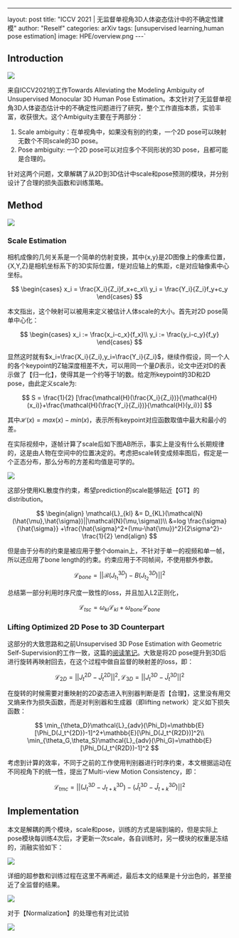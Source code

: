 ---
layout: post
title: "ICCV 2021 | 无监督单视角3D人体姿态估计中的不确定性建模"
author: "Reself"
categories: arXiv
tags: [unsupervised learning,human pose estimation]
image: HPE/overview.png
---`

## Introduction

![](../assets/img/HPE/title.png)

来自ICCV2021的工作Towards Alleviating the Modeling Ambiguity of Unsupervised Monocular 3D Human Pose Estimation。本文针对了无监督单视角3D人体姿态估计中的不确定性问题进行了研究，整个工作直指本质，实验丰富，收获很大。这个Ambiguity主要在于两部分：

1. Scale ambiguity：在单视角中，如果没有别的约束，一个2D pose可以映射无数个不同scale的3D pose。
2. Pose ambiguity: 一个2D pose可以对应多个不同形状的3D pose，且都可能是合理的。

针对这两个问题，文章解耦了从2D到3D估计中scale和pose预测的模块，并分别设计了合理的损失函数和训练策略。

## Method

![](../assets/img/HPE/overview.png)

### Scale Estimation

相机成像的几何关系是一个简单的仿射变换，其中{x,y}是2D图像上的像素位置，{X,Y,Z}是相机坐标系下的3D实际位置，f是对应轴上的焦距，c是对应轴像素中心坐标。

$$
\begin{cases}
    x_i = \frac{X_i}{Z_i}f_x+c_x\\
    y_i = \frac{Y_i}{Z_i}f_y+c_y
\end{cases}
$$

本文指出，这个映射可以被用来定义被估计人体scale的大小。首先对2D pose简单中心化：

$$
\begin{cases}
    x_i := \frac{x_i-c_x}{f_x}\\
    y_i := \frac{y_i-c_y}{f_y}
\end{cases}
$$

显然这时就有$x_i=\frac{X_i}{Z_i},y_i=\frac{Y_i}{Z_i}$，继续作假设，同一个人的各个keypoint的Z轴深度相差不大，可以用同一个量$D$表示，论文中还对D的表示做了【归一化】，使得其是一个约等于1的数。给定所keypoint的3D和2D pose，由此定义scale为:

$$
    S = \frac{1}{2} [\frac{\mathcal{H}(\frac{X_i}{Z_i})}{\mathcal{H}(x_i)}+\frac{\mathcal{H}(\frac{Y_i}{Z_i})}{\mathcal{H}(y_i)}]
$$

其中$\mathcal{H}(x)=max(x)-min(x)$，表示所有keypoint对应函数取值中最大和最小的差。

在实际视频中，逐帧计算了scale后如下图AB所示，事实上是没有什么长期规律的，这是由人物在空间中的位置决定的。考虑把scale转变成频率图后，假定是一个正态分布，那么分布的方差和均值是可学的。

![](../assets/img/HPE/scale.png)

这部分使用KL散度作约束，希望prediction的scale能够贴近【GT】的distribution。

$$
\begin{align}
    \mathcal{L}_{kl} &= D_{KL}(\mathcal{N}(\hat{\mu},\hat{\sigma})||\mathcal{N}(\mu,\sigma))\\
    &=log \frac{\sigma}{\hat{\sigma}} +\frac{\hat{\sigma}^2+(\mu-\hat{\mu})^2}{2\sigma^2}-\frac{1}{2}
\end{align}
$$

但是由于分布的约束是被应用于整个domain上，不针对于单一的视频和单一帧，所以还应用了bone length的约束。约束应用于不同帧间，不使用额外参数。

$$
    \mathcal{L}_{bone}=||\mathcal{B}(J_{t_1}^{3D})-B(J_{t_2}^{3D})||^2
$$

总结第一部分利用时序尺度一致性的loss，并且加入L2正则化，

$$
    \mathcal{L}_{tsc}=\omega_{kl}\mathcal{L}_{kl}+\omega_{bone}\mathcal{L}_{bone}
$$

### Lifting Optimized 2D Pose to 3D Counterpart

这部分的大致思路和之前Unsupervised 3D Pose Estimation with Geometric Self-Supervision的工作一致，这篇的[阅读笔记](https://zhuanlan.zhihu.com/p/511027116)。大致是将2D pose提升到3D后进行旋转再映射回去，在这个过程中做自监督的映射差的loss，即：

$$
    \mathcal{L}_{2D}=||J_t^{2D}-\hat{J}_t^{2D}||^2,\mathcal{L}_{3D}=||J_t^{3D}-\hat{J}_t^{3D}||^2
$$

在旋转的时候需要对重映射的2D姿态进入判别器判断是否【合理】，这里没有用交叉熵来作为损失函数，而是对判别器和生成器（即lifting network）定义如下损失函数：

$$
    \min_{\theta_D}\mathcal{L}_{adv}(\Phi_D)=\mathbb{E}[\Phi_D(J_t^{2D})-1]^2+\mathbb{E}[\Phi_D(J_t^{R2D})]^2\\
    \min_{\theta_G,\theta_S}\mathcal{L}_{adv}(\Phi_G)=\mathbb{E}[\Phi_D(J_t^{R2D})-1]^2
$$

考虑到计算的效率，不同于之前的工作使用判别器进行时序约束，本文根据运动在不同视角下的统一性，提出了Multi-view Motion Consistency，即：

$$
    \mathcal{L}_{tmc}=||(J_t^{3D}-J_{t+k}^{3D})-(\hat{J}_t^{3D}-\hat{J}_{t+k}^{3D})||^2
$$

## Implementation

本文是解耦的两个模块，scale和pose，训练的方式是端到端的，但是实际上pose模块每训练4次后，才更新一次scale，各自训练时，另一模块的权重是冻结的，消融实验如下：

![](../assets/img/HPE/train.png)

详细的超参数和训练过程在这里不再阐述，最后本文的结果是十分出色的，甚至接近了全监督的结果。

![](../assets/img/HPE/result.png)

对于【Normalization】的处理也有对比试验

![](../assets/img/HPE/normal.png)
